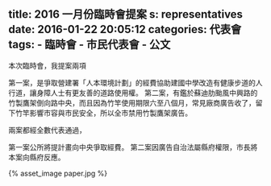 title: 2016 一月份臨時會提案
s: representatives
date: 2016-01-22 20:05:12
categories: 代表會
tags:
    - 臨時會
    - 市民代表會
    - 公文
---

本次臨時會，我提案兩項

第一案，是爭取營建署「人本環境計劃」的經費協助建國中學改造有健康步道的人行道，讓身障人士有更友善的道路使用權。
第二案，有鑑於蘇迪肋颱風中興路的竹製鷹架倒向路中央，而且因為竹竿使用期限六至八個月，常見廠商廣告收了，留下竹竿影響市容與市民安全，所以全市禁用竹製鷹架廣告。

兩案都經全數代表通過，

第一案公所將提計畫向中央爭取經費。
第二案因廣告自治法屬縣府權限，市長將本案向縣府反應。

<!-- more -->

{% asset_image paper.jpg %}
